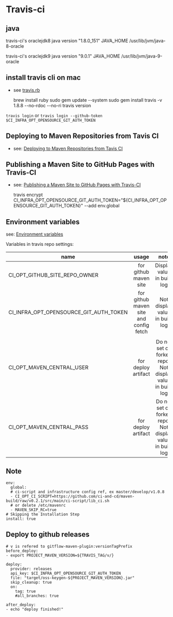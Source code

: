 
# Travis-ci

## java

travis-ci's oraclejdk8
java version "1.8.0_151"
JAVA_HOME /usr/lib/jvm/java-8-oracle

travis-ci's oraclejdk9
java version "9.0.1"
JAVA_HOME /usr/lib/jvm/java-9-oracle

## install travis cli on mac

* see [travis.rb](https://github.com/travis-ci/travis.rb#installation)

    brew install ruby
    sudo gem update --system
    sudo gem install travis -v 1.8.8 --no-rdoc --no-ri
    travis version
    

`travis login` or `travis login --github-token $CI_INFRA_OPT_OPENSOURCE_GIT_AUTH_TOKEN`

## Deploying to Maven Repositories from Tavis CI

* see: [Deploying to Maven Repositories from Tavis CI](https://vzurczak.wordpress.com/2014/09/23/deploying-to-maven-repositories-from-tavis-ci/)

## Publishing a Maven Site to GitHub Pages with Travis-CI

* see: [Publishing a Maven Site to GitHub Pages with Travis-CI](https://blog.lanyonm.org/articles/2015/12/19/publish-maven-site-github-pages-travis-ci.html)


    travis encrypt CI_INFRA_OPT_OPENSOURCE_GIT_AUTH_TOKEN="${CI_INFRA_OPT_OPENSOURCE_GIT_AUTH_TOKEN}" --add env.global

## Environment variables

see: [Environment variables](https://docs.travis-ci.com/user/environment-variables/)

Variables in travis repo settings:

|name                                   | usage                                          | note                           |
|---------------------------------------|:----------------------------------------------:|:------------------------------:|
|CI_OPT_GITHUB_SITE_REPO_OWNER          | for github maven site                          | Display value in build log     |
|CI_INFRA_OPT_OPENSOURCE_GIT_AUTH_TOKEN | for github maven site and config fetch         | Not display value in build log |
|                                       |                                                |                                |
|CI_OPT_MAVEN_CENTRAL_USER              | for deploy artifact | Do not set on forked repo, Not display value in build log |
|CI_OPT_MAVEN_CENTRAL_PASS              | for deploy artifact | Do not set on forked repo, Not display value in build log |

## Note

    env:
      global:
      # ci-script and infrastructure config ref, ex master/develop/v1.0.8
      - CI_OPT_CI_SCRIPT=https://github.com/ci-and-cd/maven-build/raw/v0.2.1/src/main/ci-script/lib_ci.sh
      # or delete /etc/mavenrc
      - MAVEN_SKIP_RC=true
    # Skipping the Installation Step
    install: true


## Deploy to github releases

    # v is refered to gitflow-maven-plugin:versionTagPrefix
    before_deploy:
    - export PROJECT_MAVEN_VERSION=${TRAVIS_TAG/v/}

    deploy:
      provider: releases
      api_key: $CI_INFRA_OPT_OPENSOURCE_GIT_AUTH_TOKEN
      file: "target/oss-keygen-${PROJECT_MAVEN_VERSION}.jar"
      skip_cleanup: true
      on:
        tag: true
        #all_branches: true

    after_deploy:
    - echo "deploy finished!"
